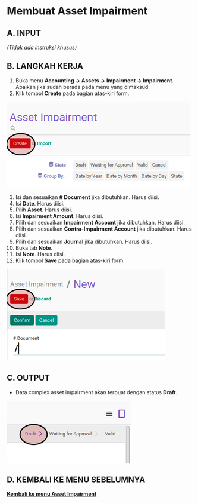 # Membuat Asset Impairment

## A. INPUT

*(Tidak ada instruksi khusus)*

## B. LANGKAH KERJA

1. Buka menu **Accounting -> Assets -> Impairment -> Impairment**. Abaikan jika sudah berada pada menu yang dimaksud.
2. Klik tombol **Create** pada bagian atas-kiri form.

![](../../img/asset-impairment/tombol-create.png)

3. Isi dan sesuaikan **# Document** jika dibutuhkan. Harus diisi.
4. Isi **Date**. Harus diisi.
5. Pilih **Asset**. Harus diisi.
6. Isi **Impairment Amount**. Harus diisi.
7. Pilih dan sesuaikan **Impairment Account** jika dibutuhkan. Harus diisi.
8. Pilih dan sesuaikan **Contra-Impairment Account** jika dibutuhkan. Harus diisi.
9. Pilih dan sesuaikan **Journal** jika dibutuhkan. Harus diisi.
10. Buka tab **Note**.
11. Isi **Note**. Harus diisi.
12. Klik tombol **Save** pada bagian atas-kiri form.

![](../../img/asset-impairment/tombol-simpan.png)

## C. OUTPUT

* Data complex asset impairment akan terbuat dengan status **Draft**.

![](../../img/asset-impairment/status-draft.png)

## D. KEMBALI KE MENU SEBELUMNYA

[**Kembali ke menu Asset Impairment**](./../asset-impairment.md)
